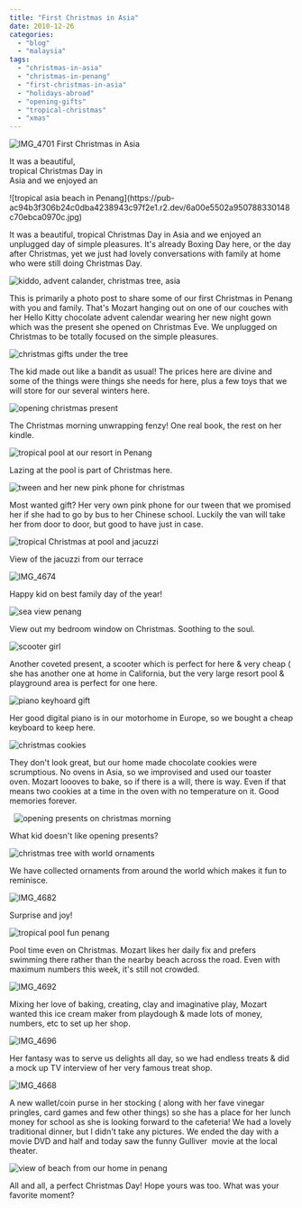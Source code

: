 ```yaml
---
title: "First Christmas in Asia"
date: 2010-12-26
categories: 
  - "blog"
  - "malaysia"
tags: 
  - "christmas-in-asia"
  - "christmas-in-penang"
  - "first-christmas-in-asia"
  - "holidays-abroad"
  - "opening-gifts"
  - "tropical-christmas"
  - "xmas"
---
```


![IMG_4701](https://pub-ac94b3f306b24c0dba4238943c97f2e1.r2.dev/6a00e5502a950788330148c70ebc3d970c.jpg) First Christmas in Asia

It was a beautiful,  
tropical Christmas Day in  
Asia and we enjoyed an

<!--more--> ![tropical asia beach in Penang](https://pub-ac94b3f306b24c0dba4238943c97f2e1.r2.dev/6a00e5502a950788330148c70ebca0970c.jpg)  
  
It was a beautiful, tropical Christmas Day in Asia and we enjoyed an unplugged day of simple pleasures. It's already Boxing Day here, or the day after Christmas, yet we just had lovely conversations with family at home who were still doing Christmas Day.

![kiddo, advent calander, christmas tree, asia](https://pub-ac94b3f306b24c0dba4238943c97f2e1.r2.dev/6a00e5502a950788330148c70ebf39970c.jpg)

This is primarily a photo post to share some of our first Christmas in Penang with you and family. That's Mozart hanging out on one of our couches with her Hello Kitty chocolate advent calendar wearing her new night gown which was the present she opened on Christmas Eve. We unplugged on Christmas to be totally focused on the simple pleasures.

![christmas gifts under the tree](https://pub-ac94b3f306b24c0dba4238943c97f2e1.r2.dev/6a00e5502a950788330148c70ec2f2970c.jpg)

The kid made out like a bandit as usual! The prices here are divine and some of the things were things she needs for here, plus a few toys that we will store for our several winters here.

![opening christmas present](https://pub-ac94b3f306b24c0dba4238943c97f2e1.r2.dev/6a00e5502a950788330148c70ec46a970c.jpg)  
  
The Christmas morning unwrapping fenzy! One real book, the rest on her kindle.

![tropical pool at our resort in Penang](https://pub-ac94b3f306b24c0dba4238943c97f2e1.r2.dev/6a00e5502a950788330148c70ec601970c.jpg)  
  
Lazing at the pool is part of Christmas here.

![tween and her new pink phone for christmas](https://pub-ac94b3f306b24c0dba4238943c97f2e1.r2.dev/6a00e5502a950788330147e1055e85970b.jpg)

Most wanted gift? Her very own pink phone for our tween that we promised her if she had to go by bus to her Chinese school. Luckily the van will take her from door to door, but good to have just in case.

![tropical Christmas at pool and jacuzzi](https://pub-ac94b3f306b24c0dba4238943c97f2e1.r2.dev/6a00e5502a950788330147e1056555970b.jpg)

View of the jacuzzi from our terrace

![IMG_4674](https://pub-ac94b3f306b24c0dba4238943c97f2e1.r2.dev/6a00e5502a950788330147e1056748970b.jpg)  
  
Happy kid on best family day of the year!

![sea view penang](https://pub-ac94b3f306b24c0dba4238943c97f2e1.r2.dev/6a00e5502a950788330148c70ed13f970c.jpg)  
  
View out my bedroom window on Christmas. Soothing to the soul.

![scooter girl](https://pub-ac94b3f306b24c0dba4238943c97f2e1.r2.dev/6a00e5502a950788330148c70ed230970c.jpg)  
  
Another coveted present, a scooter which is perfect for here & very cheap ( she has another one at home in California, but the very large resort pool & playground area is perfect for one here.

![piano keyhoard gift](https://pub-ac94b3f306b24c0dba4238943c97f2e1.r2.dev/6a00e5502a950788330147e1056c0c970b.jpg)  
  
Her good digital piano is in our motorhome in Europe, so we bought a cheap keyboard to keep here.

![christmas cookies](https://pub-ac94b3f306b24c0dba4238943c97f2e1.r2.dev/6a00e5502a950788330147e1056d94970b.jpg)  
  
They don't look great, but our home made chocolate cookies were scrumptious. No ovens in Asia, so we improvised and used our toaster oven. Mozart loooves to bake, so if there is a will, there is way. Even if that means two cookies at a time in the oven with no temperature on it. Good memories forever.

  ![opening presents on christmas morning](https://pub-ac94b3f306b24c0dba4238943c97f2e1.r2.dev/6a00e5502a950788330148c70edae0970c.jpg)  
  
What kid doesn't like opening presents?

![christmas tree with world ornaments](https://pub-ac94b3f306b24c0dba4238943c97f2e1.r2.dev/6a00e5502a950788330147e10572fe970b.jpg)  
  
We have collected ornaments from around the world which makes it fun to reminisce.

![IMG_4682](https://pub-ac94b3f306b24c0dba4238943c97f2e1.r2.dev/6a00e5502a950788330148c70ede6c970c.jpg)  
  
Surprise and joy!

![tropical pool fun penang](https://pub-ac94b3f306b24c0dba4238943c97f2e1.r2.dev/6a00e5502a950788330147e10576d4970b.jpg)  
  
Pool time even on Christmas. Mozart likes her daily fix and prefers swimming there rather than the nearby beach across the road. Even with maximum numbers this week, it's still not crowded.

![IMG_4692](https://pub-ac94b3f306b24c0dba4238943c97f2e1.r2.dev/6a00e5502a950788330148c70ee4a9970c.jpg)  
  
Mixing her love of baking, creating, clay and imaginative play, Mozart wanted this ice cream maker from playdough & made lots of money, numbers, etc to set up her shop.

![IMG_4696](https://pub-ac94b3f306b24c0dba4238943c97f2e1.r2.dev/6a00e5502a950788330148c70ee86a970c.jpg)  
  
Her fantasy was to serve us delights all day, so we had endless treats & did a mock up TV interview of her very famous treat shop.

![IMG_4668](https://pub-ac94b3f306b24c0dba4238943c97f2e1.r2.dev/6a00e5502a950788330147e1058044970b.jpg)  
  
A new wallet/coin purse in her stocking ( along with her fave vinegar pringles, card games and few other things) so she has a place for her lunch money for school as she is looking forward to the cafeteria! We had a lovely traditional dinner, but I didn't take any pictures. We ended the day with a movie DVD and half and today saw the funny Gulliver  movie at the local theater.

![view of beach from our home in penang](https://pub-ac94b3f306b24c0dba4238943c97f2e1.r2.dev/6a00e5502a950788330147e105839c970b.jpg)  
  
All and all, a perfect Christmas Day! Hope yours was too. What was your favorite moment?
